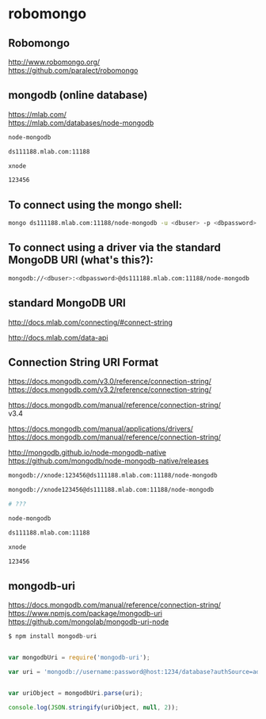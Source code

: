 # robomongo  


## Robomongo  

http://www.robomongo.org/  
https://github.com/paralect/robomongo  


## mongodb (online database)  

https://mlab.com/  
https://mlab.com/databases/node-mongodb  


```sh
node-mongodb

ds111188.mlab.com:11188

xnode

123456

``` 



## To connect using the mongo shell:  

```sh
mongo ds111188.mlab.com:11188/node-mongodb -u <dbuser> -p <dbpassword>
``` 

## To connect using a driver via the standard MongoDB URI (what's this?):  

```sh
mongodb://<dbuser>:<dbpassword>@ds111188.mlab.com:11188/node-mongodb
``` 

## standard MongoDB URI  

http://docs.mlab.com/connecting/#connect-string  


http://docs.mlab.com/data-api  

## Connection String URI Format  

https://docs.mongodb.com/v3.0/reference/connection-string/  
https://docs.mongodb.com/v3.2/reference/connection-string/  

https://docs.mongodb.com/manual/reference/connection-string/  
v3.4  

https://docs.mongodb.com/manual/applications/drivers/  
https://docs.mongodb.com/manual/reference/connection-string/  

http://mongodb.github.io/node-mongodb-native  
https://github.com/mongodb/node-mongodb-native/releases  



```sh
mongodb://xnode:123456@ds111188.mlab.com:11188/node-mongodb

mongodb://xnode123456@ds111188.mlab.com:11188/node-mongodb

# ???  

node-mongodb

ds111188.mlab.com:11188

xnode

123456

``` 


## mongodb-uri  

https://docs.mongodb.com/manual/reference/connection-string/  
https://www.npmjs.com/package/mongodb-uri  
https://github.com/mongolab/mongodb-uri-node  

```js
$ npm install mongodb-uri


var mongodbUri = require('mongodb-uri');

var uri = 'mongodb://username:password@host:1234/database?authSource=admin';


var uriObject = mongodbUri.parse(uri);

console.log(JSON.stringify(uriObject, null, 2));

``` 


